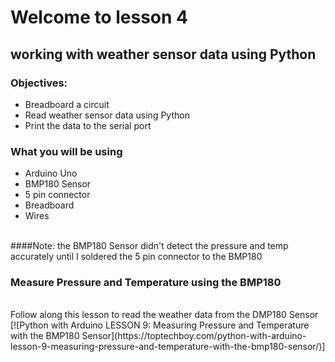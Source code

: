 # Welcome to lesson 4

## working with weather sensor data using Python

### Objectives:
- Breadboard a circuit
- Read weather sensor data using Python
- Print the data to the serial port

### What you will be using
- Arduino Uno
- BMP180 Sensor
- 5 pin connector
- Breadboard
- Wires
<br>
####Note: the BMP180 Sensor didn't detect the pressure and temp accurately until I soldered the 5 pin connector to the BMP180<br>

### Measure Pressure and Temperature using the BMP180
<br>
Follow along this lesson to read the weather data from the DMP180 Sensor
<br>
[![Python with Arduino LESSON 9: Measuring Pressure and Temperature with the BMP180 Sensor](https://toptechboy.com/python-with-arduino-lesson-9-measuring-pressure-and-temperature-with-the-bmp180-sensor/)]
